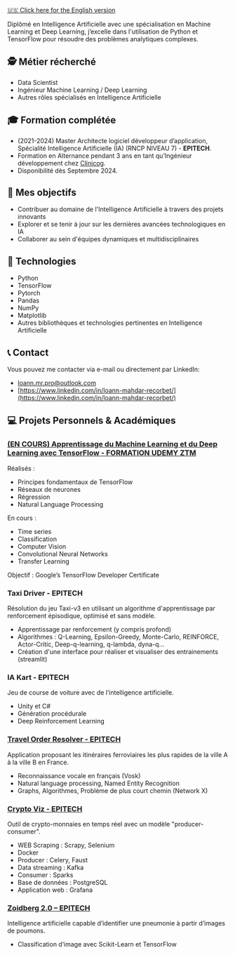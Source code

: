 [🇺🇸 Click here for the English version](./README.md)

Diplômé en Intelligence Artificielle avec une spécialisation en Machine Learning et Deep Learning, j’excelle dans l'utilisation de Python et TensorFlow pour résoudre des problèmes analytiques complexes.

## 🕵️ Métier récherché

- Data Scientist
- Ingénieur Machine Learning / Deep Learning
- Autres rôles spécialisés en Intelligence Artificielle

## 🎓 Formation complétée

- (2021-2024) Master Architecte logiciel développeur d’application, Spécialité Intelligence Artificielle (IA) (RNCP NIVEAU 7) - **EPITECH**.
- Formation en Alternance pendant 3 ans en tant qu’Ingénieur développement chez [Clinicog](https://www.clinicog.fr/).
- Disponibilité dès Septembre 2024.

## 🎯 Mes objectifs

- Contribuer au domaine de l'Intelligence Artificielle à travers des projets innovants
- Explorer et se tenir à jour sur les dernières avancées technologiques en IA
- Collaborer au sein d'équipes dynamiques et multidisciplinaires

## 🤖 Technologies

- Python
- TensorFlow
- Pytorch
- Pandas
- NumPy
- Matplotlib
- Autres bibliothèques et technologies pertinentes en Intelligence Artificielle

## 📞 Contact

Vous pouvez me contacter via e-mail ou directement par LinkedIn:
- [loann.mr.pro@outlook.com](mailto:loann.mr.pro@outlook.com)
- [https://www.linkedin.com/in/loann-mahdar-recorbet/](https://www.linkedin.com/in/loann-mahdar-recorbet/)


## 💻 Projets Personnels & Académiques

### [(EN COURS) Apprentissage du Machine Learning et du Deep Learning avec TensorFlow - FORMATION UDEMY ZTM](https://github.com/LoannMR/Tensorflow-Zero-to-Mastery)

Réalisés :
- Principes fondamentaux de TensorFlow
- Réseaux de neurones
- Régression
- Natural Language Processing

En cours :
- Time series
- Classification
- Computer Vision
- Convolutional Neural Networks
- Transfer Learning

Objectif : Google’s TensorFlow Developer Certificate

### Taxi Driver - EPITECH

Résolution du jeu Taxi-v3 en utilisant un algorithme d'apprentissage par renforcement épisodique, optimisé et sans modèle.
- Apprentissage par renforcement (y compris profond)
- Algorithmes : Q-Learning, Epsilon-Greedy, Monte-Carlo, REINFORCE, Actor-Critic, Deep-q-learning, q-lambda, dyna-q...
- Création d'une interface pour réaliser et visualiser des entrainements (streamlit)

### IA Kart - EPITECH

Jeu de course de voiture avec de l’intelligence artificielle.
- Unity et C#
- Génération procédurale
- Deep Reinforcement Learning

### [Travel Order Resolver - EPITECH](https://github.com/LoannMR/train-travel-order-resolver)

Application proposant les itinéraires ferroviaires les plus rapides de la ville A à la ville B en France.
- Reconnaissance vocale en français (Vosk)
- Natural language processing, Named Entity Recognition
- Graphs, Algorithmes, Problème de plus court chemin (Network X)

### [Crypto Viz - EPITECH](https://github.com/LoannMR/cryptocurrency)

Outil de crypto-monnaies en temps réel avec un modèle "producer-consumer".
- WEB Scraping : Scrapy, Selenium
- Docker
- Producer : Celery, Faust
- Data streaming : Kafka
- Consumer : Sparks
- Base de données : PostgreSQL
- Application web : Grafana

### [Zoidberg 2.0 – EPITECH](https://github.com/LoannMR/Epitech-zoidberg)
Intelligence artificielle capable d’identifier une pneumonie à partir d’images de poumons.
- Classification d’image avec Scikit-Learn et TensorFlow
